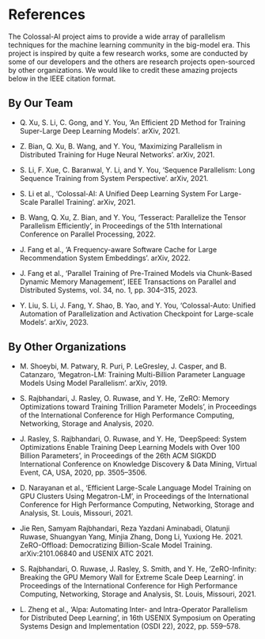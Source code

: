 # References

The Colossal-AI project aims to provide a wide array of parallelism techniques for the machine learning community in the big-model era. This project is inspired by quite a few research works, some are conducted by some of our developers and the others are research projects open-sourced by other organizations. We would like to credit these amazing projects below in the IEEE citation format.

## By Our Team

- Q. Xu, S. Li, C. Gong, and Y. You, ‘An Efficient 2D Method for Training Super-Large Deep Learning Models’. arXiv, 2021.

- Z. Bian, Q. Xu, B. Wang, and Y. You, ‘Maximizing Parallelism in Distributed Training for Huge Neural Networks’. arXiv, 2021.

- S. Li, F. Xue, C. Baranwal, Y. Li, and Y. You, ‘Sequence Parallelism: Long Sequence Training from System Perspective’. arXiv, 2021.

- S. Li et al., ‘Colossal-AI: A Unified Deep Learning System For Large-Scale Parallel Training’. arXiv, 2021.

- B. Wang, Q. Xu, Z. Bian, and Y. You, ‘Tesseract: Parallelize the Tensor Parallelism Efficiently’, in Proceedings of the 51th International Conference on Parallel Processing, 2022.

- J. Fang et al., ‘A Frequency-aware Software Cache for Large Recommendation System Embeddings’. arXiv, 2022.

- J. Fang et al., ‘Parallel Training of Pre-Trained Models via Chunk-Based Dynamic Memory Management’, IEEE Transactions on Parallel and Distributed Systems, vol. 34, no. 1, pp. 304–315, 2023.

- Y. Liu, S. Li, J. Fang, Y. Shao, B. Yao, and Y. You, ‘Colossal-Auto: Unified Automation of Parallelization and Activation Checkpoint for Large-scale Models’. arXiv, 2023.


## By Other Organizations

- M. Shoeybi, M. Patwary, R. Puri, P. LeGresley, J. Casper, and B. Catanzaro, ‘Megatron-LM: Training Multi-Billion Parameter Language Models Using Model Parallelism’. arXiv, 2019.

- S. Rajbhandari, J. Rasley, O. Ruwase, and Y. He, ‘ZeRO: Memory Optimizations toward Training Trillion Parameter Models’, in Proceedings of the International Conference for High Performance Computing, Networking, Storage and Analysis, 2020.

- J. Rasley, S. Rajbhandari, O. Ruwase, and Y. He, ‘DeepSpeed: System Optimizations Enable Training Deep Learning Models with Over 100 Billion Parameters’, in Proceedings of the 26th ACM SIGKDD International Conference on Knowledge Discovery & Data Mining, Virtual Event, CA, USA, 2020, pp. 3505–3506.

- D. Narayanan et al., ‘Efficient Large-Scale Language Model Training on GPU Clusters Using Megatron-LM’, in Proceedings of the International Conference for High Performance Computing, Networking, Storage and Analysis, St. Louis, Missouri, 2021.

- Jie Ren, Samyam Rajbhandari, Reza Yazdani Aminabadi, Olatunji Ruwase, Shuangyan Yang, Minjia Zhang, Dong Li, Yuxiong He. 2021. ZeRO-Offload: Democratizing Billion-Scale Model Training. arXiv:2101.06840 and USENIX ATC 2021.

- S. Rajbhandari, O. Ruwase, J. Rasley, S. Smith, and Y. He, ‘ZeRO-Infinity: Breaking the GPU Memory Wall for Extreme Scale Deep Learning’. in Proceedings of the International Conference for High Performance Computing, Networking, Storage and Analysis, St. Louis, Missouri, 2021.

- L. Zheng et al., ‘Alpa: Automating Inter- and Intra-Operator Parallelism for Distributed Deep Learning’, in 16th USENIX Symposium on Operating Systems Design and Implementation (OSDI 22), 2022, pp. 559–578.
